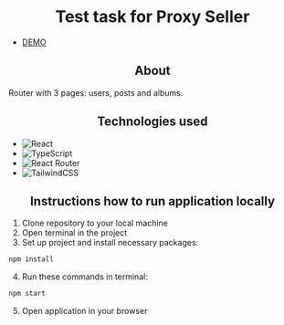 <h1 align="center">Test task for Proxy Seller</h1>

- [DEMO](https://edgergard.github.io/ps-test/)
 <h2 align="center">About</h2>

  Router with 3 pages: users, posts and albums.

<h2 align="center">Technologies used</h2>

 - ![React](https://img.shields.io/badge/react-%2320232a.svg?style=for-the-badge&logo=react&logoColor=%2361DAFB)
 - ![TypeScript](https://img.shields.io/badge/typescript-%23007ACC.svg?style=for-the-badge&logo=typescript&logoColor=white)
 - ![React Router](https://img.shields.io/badge/React_Router-CA4245?style=for-the-badge&logo=react-router&logoColor=white)
 - ![TailwindCSS](https://img.shields.io/badge/tailwindcss-%2338B2AC.svg?style=for-the-badge&logo=tailwind-css&logoColor=white)

<h2 align="center">Instructions how to run application locally</h2>

1. Clone repository to your local machine
2. Open terminal in the project
3. Set up project and install necessary packages:
```bash 
npm install
```
4. Run these commands in terminal:
```bash 
npm start
```
5. Open application in your browser

